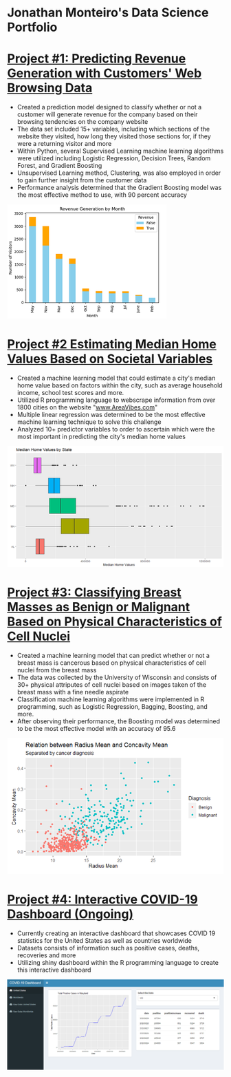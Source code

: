 # Jonathan Monteiro's Data Science Portfolio

# [Project #1: Predicting Revenue Generation with Customers' Web Browsing Data](https://github.com/jgmonteirohub/Classifying-Revenue-Generating-Online-Shoppers)
* Created a prediction model designed to classify whether or not a customer will generate revenue for the company based on their browsing tendencies on the company website
* The data set included 15+ variables, including which sections of the website they visited, how long they visited those sections for, if they were a returning visitor and more
* Within Python, several Supervised Learning machine learning algorithms were utilized including Logistic Regression, Decision Trees, Random Forest, and Gradient Boosting
* Unsupervised Learning method, Clustering, was also employed in order to gain further insight from the customer data
* Performance analysis determined that the Gradient Boosting model was the most effective method to use, with 90 percent accuracy 

![](images/revenuebymonth.PNG)

# [Project #2 Estimating Median Home Values Based on Societal Variables](https://github.com/jgmonteirohub/Predicting-Median-Home-Values-With-Societal-Variables)
* Created a machine learning model that could estimate a city's median home value based on factors within the city, such as average household income, school test scores and more. 
* Utilized R programming language to webscrape information from over 1800 cities on the website "www.AreaVibes.com"
* Multiple linear regression was determined to be the most effective machine learning technique to solve this challenge 
* Analyzed 10+ predictor variables to order to ascertain which were the most important in predicting the city's median home values

![](images/medianbystate.PNG)

# [Project #3: Classifying Breast Masses as Benign or Malignant Based on Physical Characteristics of Cell Nuclei](https://github.com/jgmonteirohub/Diagnosing-Breast-Cancer-with-ML-)
* Created a machine learning model that can predict whether or not a breast mass is cancerous based on physical characteristics of cell nuclei from the breast mass
* The data was collected by the University of Wisconsin and consists of 30+ physical attriputes of cell nuclei based on images taken of the breast mass with a fine needle aspirate
* Classification machine learning algorithms were implemented in R programming, such as Logistic Regression, Bagging, Boosting, and more.
* After observing their performance, the Boosting model was determined to be the most effective model with an accuracy of 95.6

![](images/RadiusVsConcavity.PNG)

# [Project #4: Interactive COVID-19 Dashboard (Ongoing)]()
* Currently creating an interactive dashboard that showcases COVID 19 statistics for the United States as well as countries worldwide
* Datasets consists of information such as positive cases, deaths, recoveries and more
* Utilizing shiny dashboard within the R programming language to create this interactive dashboard

![](images/CovidDashboard2.PNG)
